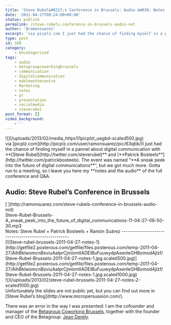 ```yaml
---
title: 'Steve Rubel&#8217;s Conference in Brussels: Audio &#038; Notes'
date: '2011-04-27T09:24:00+00:00'
status: publish
permalink: /steve-rubels-conference-in-brussels-audio-not
author: '@ramonsuarez'
excerpt: 'via picplz.com I just had the chance of finding myself in a pannel about digital communication with Steve Rubel and Patrick Bosteels. The event was named "A sneak peek into the future of digital communications", but we got much more. Gotta run to ...'
type: post
id: 160
category:
    - Uncategorized
tags:
    - audio
    - betagroupcoworkingbrussels
    - communication
    - digitalcommunication
    - edelmanthecentre
    - Marketing
    - notes
    - pr
    - presentation
    - socialmedia
    - steverubel
post_format: []
video_background:
    - ''
---
```

<div class="p_embed p_image_embed"></div><div>![](/uploads/2013/02/media_https1i1picplzt_uegbd-scaled500.jpg)</div>via [picplz.com](http://picplz.com/user/ramonsuarez/pic/63qbb/)</div>I just had the chance of finding myself in a pannel about digital communication with **[Steve Rubel](http://twitter.com/steverubel)** and [**Patrick Bosteels**](http://twitter.com/patrickbosteels). The event was named “**A sneak peek into the future of digital communications**“, but we got much more. Gotta run to a meeting, so I leave you here my **notes and the audio** of the full conference and Q&amp;A.

Audio: Steve Rubel’s Conference in Brussels
-------------------------------------------

<div class="p_embed p_audio_embed">[  ](http://ramonsuarez.com/steve-rubels-conference-in-brussels-audio-not)<div class="p_icon"></div><div class="p_text">Steve-Rubel-Brussels-A_sneak_peek_into_the_future_of_digital_communications-11-04-27-08-50-30.mp3</div></div>Notes: Steve Rubel + Patrick Bosteels + Ramón Suárez
----------------------------------------------------

<div class="p_embed p_image_embed">[![Steve-rubel-brussels-2011-04-27-notes-1](http://getfile2.posterous.com/getfile/files.posterous.com/temp-2011-04-27/AihBkIwomcnBsviuAalprCjmIxmllADEIBuFuuwydpAxenIeGHBomodAjIzf/Steve-Rubel-Brussels-2011-04-27-notes-1.jpg.scaled500.jpg)](http://getfile2.posterous.com/getfile/files.posterous.com/temp-2011-04-27/AihBkIwomcnBsviuAalprCjmIxmllADEIBuFuuwydpAxenIeGHBomodAjIzf/Steve-Rubel-Brussels-2011-04-27-notes-1.jpg.scaled1000.jpg)</div><div>![](/uploads/2013/02/steve-rubel-brussels-2011-04-27-notes-2-scaled1000.jpg)</div>Unfortunately the slides are not public yet, but you can find out more in [Steve Rubel’s blog](http://www.micropersuasion.com/).

There was an error in the way I was presented: I am the cofounder and manager of the [Betagroup Coworking Brussels](http://coworking.betagroup.be), together with the founder and CEO of the Betagroup: [Jean Derely](http://be.linkedin.com/in/jderely).